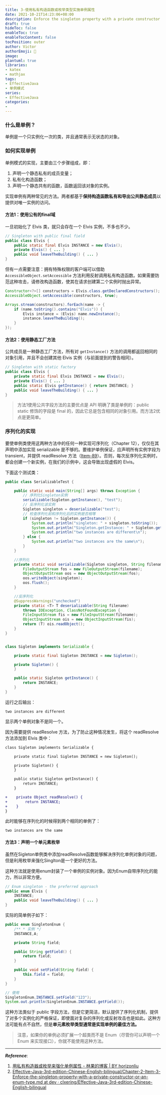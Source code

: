 ```yaml
---
title: 3-使用私有构造函数或枚举类型实施单例属性
date: 2021-10-21T14:23:06+08:00
description: Enforce the singleton property with a private constructor or an enum type.
draft: true
hideToc: false
enableToc: true
enableTocContent: false
tocPosition: outer
author: Victor
authorEmoji: 👻
image:
plantuml: true
libraries:
- katex
- mathjax
tags:
- EffectiveJava
- 单例模式
series:
- EffectiveJava
categories:
-
---
```




<!--第二章：创建和销毁对象-->

### 什么是单例？

单例是一个只实例化一次的类，并且通常表示无状态的对象。



### 如何实现单例

单例模式的实现，主要由三个步骤组成，即：

1. 声明一个静态私有的成员变量；
2. 私有化构造函数；
3. 声明一个静态共有的函数，函数返回该对象的实例。



实现单例有两种常见的方法。两者都基于**保持构造函数私有和导出公共静态成员**以提供对唯一实例的访问。

#### 方法1：使用公有的final域

一旦初始化了 Elvis 类，就只会存在一个 Elvis 实例，不多也不少。

```java
// Singleton with public final field
public class Elvis {
    public static final Elvis INSTANCE = new Elvis();
    private Elvis() { ... }
    public void leaveTheBuilding() { ... }
}
```

但有一点需要注意：拥有特殊权限的客户端可以借助 `AccessibleObject.setAccessible` 方法利用反射调用私有构造函数。如果需要防范这种攻击，请修改构造函数，使其在请求创建第二个实例时抛出异常。

```java
Constructor<?>[] constructors = Elvis.class.getDeclaredConstructors();
AccessibleObject.setAccessible(constructors, true);

Arrays.stream(constructors).forEach(name -> {
    if (name.toString().contains("Elvis")) {
        Elvis instance = (Elvis) name.newInstance();
        instance.leaveTheBuilding();
    }
});
```



#### 方法2：使用静态工厂方法

公共成员是一种静态工厂方法，所有对 `getInstance()` 方法的调用都返回相同的对象引用，并且不会创建其他 Elvis 实例（与前面提到的警告相同）。

```java
// Singleton with static factory
public class Elvis {
    private static final Elvis INSTANCE = new Elvis();
    private Elvis() { ... }
    public static Elvis getInstance() { return INSTANCE; }
    public void leaveTheBuilding() { ... }
}
```



> 方法1使用公共字段方法的主要优点是 API 明确了类是单例的：public static 修饰的字段是 final 的，因此它总是包含相同的对象引用。而方法2优点是更简单。



### 序列化的实现

要使单例类使用这两种方法中的任何一种实现可序列化（Chapter 12），仅仅在其声明中添加实现 serializable 是不够的。要维护单例保证，应声明所有实例字段为 transient，并提供 readResolve 方法（[Item-89](https://github.com/clxering/Effective-Java-3rd-edition-Chinese-English-bilingual/blob/dev/Chapter-12/Chapter-12-Item-89-For-instance-control-prefer-enum-types-to-readResolve.md)）。否则，每次反序列化实例时，都会创建一个新实例，在我们的示例中，这会导致出现虚假的 Elvis。

下面这个测试类：

```java
public class SerializableTest {

    public static void main(String[] args) throws Exception {
        // 序列化Singleton实例
        serializable(Sigleton.getInstance(), "test");
        // 反序列化该实例
        Sigleton singleton = deserializable("test");
        // 检查序列化前和序列化后的实例是否相等
        if (singleton != Sigleton.getInstance()) {
            System.out.println("singleton: " + singleton.toString());
            System.out.println("Singleton.getInstance: " + Sigleton.getInstance());
            System.out.println("two instances are different\n");
        } else {
            System.out.println("two instances are the same\n");
        }
    }

    //序列化
    private static void serializable(Sigleton singleton, String filename) throws IOException {
        FileOutputStream fos = new FileOutputStream(filename);
        ObjectOutputStream oos = new ObjectOutputStream(fos);
        oos.writeObject(singleton);
        oos.flush();
    }

    //反序列化
    @SuppressWarnings("unchecked")
    private static <T> T deserializable(String filename)
        throws IOException, ClassNotFoundException {
        FileInputStream fis = new FileInputStream(filename);
        ObjectInputStream ois = new ObjectInputStream(fis);
        return (T) ois.readObject();
    }
}


class Sigleton implements Serializable {

    private static final Sigleton INSTANCE = new Sigleton();

    private Sigleton() {
    }

    public static Sigleton getInstance() {
        return INSTANCE;
    }
}
```

运行之后输出：

```
two instances are different
```

显示两个单例对象不是同一个。



因为需要提供 readResolve 方法，为了防止这种情况发生，将这个 readResolve 方法添加到 Elvis 类中：

```diff
class Sigleton implements Serializable {

    private static final Sigleton INSTANCE = new Sigleton();

    private Sigleton() {
    }

    public static Sigleton getInstance() {
        return INSTANCE;
    }

+    private Object readResolve() {
+        return INSTANCE;
+    }
}
```

此时能够在序列化的时候得到两个相同的单例了：

```
two instances are the same
```



#### 方法3：声明一个单元素枚举

虽然在Sigleton单例类中添加readResolve函数能够解决序列化单例对象的问题，但是利用枚举来强化Singlton是一个更好的方法。

这种方法就是使用enum封装了一个单例的实例对象。因为Enum自带序列化的能力，所以非常方便。

```java
// Enum singleton - the preferred approach
public enum Elvis {
    INSTANCE;
    public void leaveTheBuilding() { ... }
}
```

实际的简单例子如下：

```java
public enum SingletonEnum {
    /** * 实例 */
    INSTANCE,A;

    private String field;

    public String getField() {
        return field;
    }

    public void setField(String field) {
        this.field = field;
    }
}

// 使用
SingletonEnum.INSTANCE.setField("123");
System.out.println(SingletonEnum.INSTANCE.getField());
```

这种方法类似于 public 字段方法，但是它更简洁，默认提供了序列化机制，提供了对多个实例化的严格保证，即使面对复杂的序列化或反射攻击也是如此。这种方法可能有点不自然，但是**单元素枚举类型通常是实现单例的最佳方法。** 



> 注意，如果你的单例必须扩展一个超类而不是 Enum（尽管你可以声明一个 Enum 来实现接口），你就不能使用这种方法。



---

***Reference***:

1. [用私有构造器或枚举来强化单例属性 - 林果的博客 | BY horizonliu](https://horizonliu.github.io/2019/01/08/%E7%94%A8%E7%A7%81%E6%9C%89%E6%9E%84%E9%80%A0%E5%99%A8%E6%88%96%E6%9E%9A%E4%B8%BE%E6%9D%A5%E5%BC%BA%E5%8C%96%E5%8D%95%E4%BE%8B%E5%B1%9E%E6%80%A7/)
2. [Effective-Java-3rd-edition-Chinese-English-bilingual/Chapter-2-Item-3-Enforce-the-singleton-property-with-a-private-constructor-or-an-enum-type.md at dev · clxering/Effective-Java-3rd-edition-Chinese-English-bilingual](https://github.com/clxering/Effective-Java-3rd-edition-Chinese-English-bilingual/blob/dev/Chapter-2/Chapter-2-Item-3-Enforce-the-singleton-property-with-a-private-constructor-or-an-enum-type.md)

